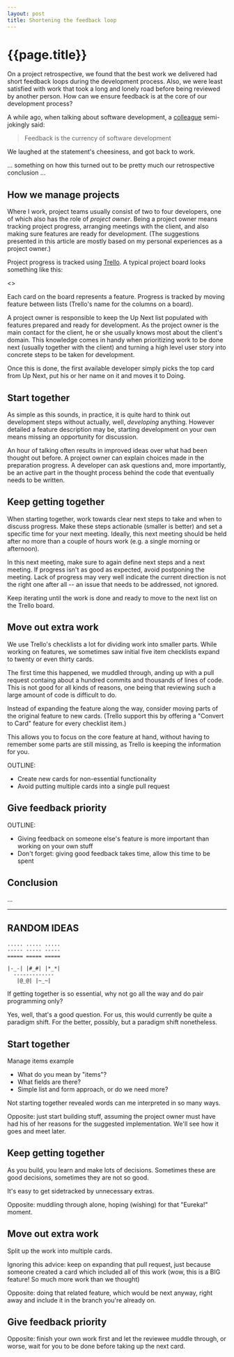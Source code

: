 ```yaml
---
layout: post
title: Shortening the feedback loop
---
```


{{page.title}}
==============

On a project retrospective, we found that the best work we delivered had short feedback loops during the development process. Also, we were least satisfied with work that took a long and lonely road before being reviewed by another person. How can we ensure feedback is at the core of our development process?

A while ago, when talking about software development, a [colleague](http://www.arjanvandergaag.nl) semi-jokingly said:

> Feedback is the currency of software development

We laughed at the statement's cheesiness, and got back to work.

... something on how this turned out to be pretty much our retrospective conclusion ...

## How we manage projects

Where I work, project teams usually consist of two to four developers, one of which also has the role of _project owner_. Being a project owner means tracking project progress, arranging meetings with the client, and also making sure features are ready for development. (The suggestions presented in this article are mostly based on my personal experiences as a project owner.)

Project progress is tracked using [Trello](https://trello.com). A typical project board looks something like this:

<<BOARD PICTURE>>

Each card on the board represents a feature. Progress is tracked by moving feature between lists (Trello's name for the columns on a board).

A project owner is responsible to keep the Up Next list populated with features prepared and ready for development. As the project owner is the main contact for the client, he or she usually knows most about the client's domain. This knowledge comes in handy when prioritizing work to be done next (usually together with the client) and turning a high level user story into concrete steps to be taken for development.

Once this is done, the first available developer simply picks the top card from Up Next, put his or her name on it and moves it to Doing.

## Start together

As simple as this sounds, in practice, it is quite hard to think out development steps without actually, well, _developing_ anything. However detailed a feature description may be, starting development on your own means missing an opportunity for discussion.

An hour of talking often results in improved ideas over what had been thought out before. A project owner can explain choices made in the preparation progress. A developer can ask questions and, more importantly, be an active part in the thought process behind the code that eventually needs to be written.

## Keep getting together

When starting together, work towards clear next steps to take and when to discuss progress. Make these steps actionable (smaller is better) and set a specific time for your next meeting. Ideally, this next meeting should be held after no more than a couple of hours work (e.g. a single morning or afternoon).

In this next meeting, make sure to again define next steps and a next meeting. If progress isn't as good as expected, avoid postponing the meeting. Lack of progress may very well indicate the current direction is not the right one after all -- an issue that needs to be addressed, not ignored.

Keep iterating until the work is done and ready to move to the next list on the Trello board.

## Move out extra work

We use Trello's checklists a lot for dividing work into smaller parts. While working on features, we sometimes saw initial five item checklists expand to twenty or even thirty cards.

The first time this happened, we muddled through, anding up with a pull request containg about a hundred commits and thousands of lines of code. This is not good for all kinds of reasons, one being that reviewing such a large amount of code is difficult to do.

Instead of expanding the feature along the way, consider moving parts of the original feature to new cards. (Trello support this by offering a "Convert to Card" feature for every checklist item.)

This allows you to focus on the core feature at hand, without having to remember some parts are still missing, as Trello is keeping the information for you.

OUTLINE:

* Create new cards for non-essential functionality
* Avoid putting multiple cards into a single pull request

## Give feedback priority



OUTLINE:

* Giving feedback on someone else's feature is more important than working on your own stuff
* Don't forget: giving good feedback takes time, allow this time to be spent

## Conclusion

...

------------------------

## RANDOM IDEAS

~~~
..... ..... .....
----- ----- -----
===== ===== =====

|-_-| |#_#| |*_*|
  -------------
   |@_@| |~_~|
~~~

If getting together is so essential, why not go all the way and do pair programming only?

Yes, well, that's a good question. For us, this would currently be quite a paradigm shift. For the better, possibly, but a paradigm shift nonetheless.


## Start together

Manage items example

* What do you mean by "items"?
* What fields are there?
* Simple list and form approach, or do we need more?

Not starting together revealed words can me interpreted in so many ways.

Opposite: just start building stuff, assuming the project owner must have had his of her reasons for the suggested implementation. We'll see how it goes and meet later.


## Keep getting together

As you build, you learn and make lots of decisions. Sometimes these are good decisions, sometimes they are not so good.

It's easy to get sidetracked by unnecessary extras.

Opposite: muddling through alone, hoping (wishing) for that "Eureka!" moment.


## Move out extra work

Split up the work into multiple cards.

Ignoring this advice: keep on expanding that pull request, just because someone created a card which included all of this work (wow, this is a BIG feature! So much more work than we thought)

Opposite: doing that related feature, which would be next anyway, right away and include it in the branch you're already on.


## Give feedback priority

Opposite: finish your own work first and let the reviewee muddle through, or worse, wait for you to be done before taking up the next card.




